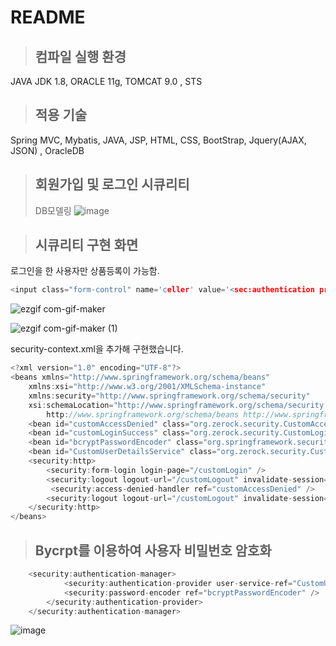 # README

> ## 컴파일 실행 환경 
JAVA JDK 1.8, ORACLE 11g, TOMCAT 9.0 , STS
> ## 적용 기술 
Spring MVC, Mybatis, JAVA, JSP, HTML, CSS, BootStrap, Jquery(AJAX, JSON) , OracleDB

> ## 회원가입 및 로그인 시큐리티
> DB모델링
![image](https://user-images.githubusercontent.com/101411257/190603345-6e033d96-372c-4fc6-be2e-5d5da633baa6.png)

> ## 시큐리티 구현 화면
로그인을 한 사용자만 상품등록이 가능함.
 
``` c
<input class="form-control" name='celler' value='<sec:authentication property="principal.username"/>' readonly="readonly" >
```
![ezgif com-gif-maker](https://user-images.githubusercontent.com/101411257/190599580-7be93285-9f99-42f6-9057-18991c4aa51a.gif)

![ezgif com-gif-maker (1)](https://user-images.githubusercontent.com/101411257/190605749-261716ad-952a-4800-ba92-620f27a8660e.gif)


 security-context.xml을 추가해 구현했습니다.
``` c
<?xml version="1.0" encoding="UTF-8"?>
<beans xmlns="http://www.springframework.org/schema/beans"
	xmlns:xsi="http://www.w3.org/2001/XMLSchema-instance"
	xmlns:security="http://www.springframework.org/schema/security"
	xsi:schemaLocation="http://www.springframework.org/schema/security http://www.springframework.org/schema/security/spring-security.xsd
		http://www.springframework.org/schema/beans http://www.springframework.org/schema/beans/spring-beans.xsd">
	<bean id="customAccessDenied" class="org.zerock.security.CustomAccessDeniedHandler"></bean> 
	<bean id="customLoginSuccess" class="org.zerock.security.CustomLoginSuccessHandler"></bean> 
	<bean id="bcryptPasswordEncoder" class="org.springframework.security.crypto.bcrypt.BCryptPasswordEncoder" />
	<bean id="CustomUserDetailsService" class="org.zerock.security.CustomUserDetailsService"></bean>
	<security:http>
		<security:form-login login-page="/customLogin" />
		<security:logout logout-url="/customLogout" invalidate-session="true" />
		 <security:access-denied-handler ref="customAccessDenied" />
		<security:logout logout-url="/customLogout" invalidate-session="true" />
	</security:http>
</beans>
```
> ## Bycrpt를 이용하여 사용자 비밀번호 암호화
``` c
	<security:authentication-manager> 
			<security:authentication-provider user-service-ref="CustomUserDetailsService"> 
			<security:password-encoder ref="bcryptPasswordEncoder" /> 
		</security:authentication-provider> 
	</security:authentication-manager>
```
![image](https://user-images.githubusercontent.com/101411257/190597441-a0491358-78ef-46a9-b450-da6890e95c96.png)

